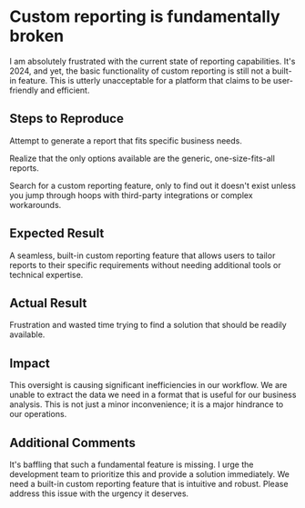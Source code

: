 # Custom reporting is fundamentally broken

I am absolutely frustrated with the current state of reporting capabilities. It's 2024, and yet, the basic functionality of custom reporting is still not a built-in feature. This is utterly unacceptable for a platform that claims to be user-friendly and efficient.

## Steps to Reproduce

Attempt to generate a report that fits specific business needs.

Realize that the only options available are the generic, one-size-fits-all reports.

Search for a custom reporting feature, only to find out it doesn't exist unless you jump through hoops with third-party integrations or complex workarounds.

## Expected Result

A seamless, built-in custom reporting feature that allows users to tailor reports to their specific requirements without needing additional tools or technical expertise.

## Actual Result

Frustration and wasted time trying to find a solution that should be readily available.

## Impact

This oversight is causing significant inefficiencies in our workflow. We are unable to extract the data we need in a format that is useful for our business analysis. This is not just a minor inconvenience; it is a major hindrance to our operations.

## Additional Comments

It's baffling that such a fundamental feature is missing. I urge the development team to prioritize this and provide a solution immediately. We need a built-in custom reporting feature that is intuitive and robust. Please address this issue with the urgency it deserves.
